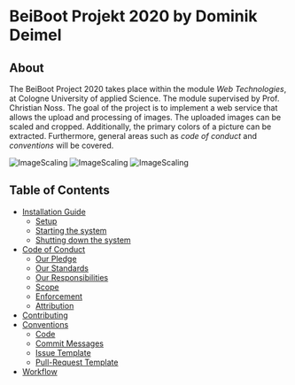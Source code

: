 # BeiBoot Projekt 2020 by Dominik Deimel

## About 

The BeiBoot Project 2020 takes place within the module _Web Technologies_, at Cologne University of applied Science. The module supervised by Prof. Christian Noss.
The goal of the project is to implement a web service that allows the upload and processing of images. 
The uploaded images can be scaled and cropped. Additionally, the primary colors of a picture can be extracted. 
Furthermore, general areas such as _code of conduct_ and _conventions_ will be covered.

![ImageScaling](https://github.com/mi-classroom/mi-web-technologien-beiboot-ss2020-Dominikdeimel/blob/master/.github/images/ImageScaling.png)
![ImageScaling](https://github.com/mi-classroom/mi-web-technologien-beiboot-ss2020-Dominikdeimel/blob/master/.github/images/Gallery.png)
![ImageScaling](https://github.com/mi-classroom/mi-web-technologien-beiboot-ss2020-Dominikdeimel/blob/master/.github/images/ColorExtraction.png)


## Table of Contents

* [Installation Guide](https://github.com/mi-classroom/mi-web-technologien-beiboot-ss2020-Dominikdeimel/blob/master/.docker/readme.md)
   *  [Setup](https://github.com/mi-classroom/mi-web-technologien-beiboot-ss2020-Dominikdeimel/blob/master/.docker/readme.md#setup) 
   * [Starting the system](https://github.com/mi-classroom/mi-web-technologien-beiboot-ss2020-Dominikdeimel/blob/master/.docker/readme.md#starting-the-system)
   * [Shutting down the system](https://github.com/mi-classroom/mi-web-technologien-beiboot-ss2020-Dominikdeimel/blob/master/.docker/readme.md#shutting-down-the-system)
*  [Code of Conduct](https://github.com/mi-classroom/mi-web-technologien-beiboot-ss2020-Dominikdeimel/blob/master/docs/code-of-conduct.md)   
   * [Our Pledge](https://github.com/mi-classroom/mi-web-technologien-beiboot-ss2020-Dominikdeimel/blob/master/docs/code-of-conduct.md#our-pledge)
   * [Our Standards](https://github.com/mi-classroom/mi-web-technologien-beiboot-ss2020-Dominikdeimel/blob/master/docs/code-of-conduct.md#our-standards)
   * [Our Responsibilities](https://github.com/mi-classroom/mi-web-technologien-beiboot-ss2020-Dominikdeimel/blob/master/docs/code-of-conduct.md#our-responsibilities)
   * [Scope](https://github.com/mi-classroom/mi-web-technologien-beiboot-ss2020-Dominikdeimel/blob/master/docs/code-of-conduct.md#scope)
   * [Enforcement](https://github.com/mi-classroom/mi-web-technologien-beiboot-ss2020-Dominikdeimel/blob/master/docs/code-of-conduct.md#enforcement)
   * [Attribution](https://github.com/mi-classroom/mi-web-technologien-beiboot-ss2020-Dominikdeimel/blob/master/docs/code-of-conduct.md#attribution)
* [Contributing](https://github.com/mi-classroom/mi-web-technologien-beiboot-ss2020-Dominikdeimel/blob/master/docs/contributing.md)
* [Conventions](https://github.com/mi-classroom/mi-web-technologien-beiboot-ss2020-Dominikdeimel/blob/master/docs/conventions.md)
   * [Code](https://github.com/mi-classroom/mi-web-technologien-beiboot-ss2020-Dominikdeimel/blob/master/docs/conventions.md#code)
   * [Commit Messages](https://github.com/mi-classroom/mi-web-technologien-beiboot-ss2020-Dominikdeimel/blob/master/docs/conventions.md#commit-messages)
   * [Issue Template](https://github.com/mi-classroom/mi-web-technologien-beiboot-ss2020-Dominikdeimel/blob/master/docs/conventions.md#issue-template)
   * [Pull-Request Template](https://github.com/mi-classroom/mi-web-technologien-beiboot-ss2020-Dominikdeimel/blob/master/docs/conventions.md#pull-request-template)
* [Workflow](https://github.com/mi-classroom/mi-web-technologien-beiboot-ss2020-Dominikdeimel/blob/master/docs/workflow.md)
